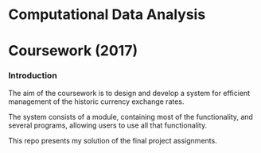 # Computational Data Analysis

# Coursework (2017)

### Introduction

The aim of the coursework is to design and develop a system for efficient management of the historic
currency exchange rates.

The system consists of a module, containing most of the functionality, and several programs, allowing users
to use all that functionality.

This repo presents my solution of the final project assignments.
